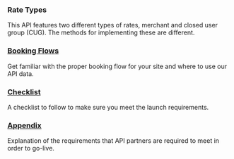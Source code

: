 

### Rate Types

This API features two different types of rates, merchant and closed user group (CUG). The methods for implementing these are different.

### [Booking Flows](guides-flow-hotel.md)

Get familiar with the proper booking flow for your site and where to use our API data.

### [Checklist](guides-launch-checklist-hotel.md)

A checklist to follow to make sure you meet the launch requirements.

### [Appendix](guides-launch-appendix-hotel.md)

Explanation of the requirements that API
partners are required to meet in order to go-live.

